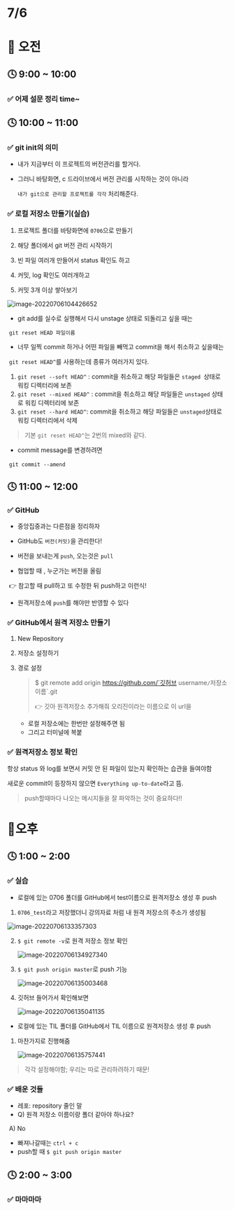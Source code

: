 # 7/6

# 🌇 오전

## 🕓 9:00 ~ 10:00

### ✅ 어제 설문 정리 time~



## 🕓 10:00 ~ 11:00

### ✅ git init의 의미

- 내가 지금부터 이 프로젝트의 버전관리를 할거다.

- 그러니 바탕화면, c 드라이브에서 버전 관리를 시작하는 것이 아니라

  `내가 git으로 관리할 프로젝트를 각각` 처리해준다.



### ✅ 로컬 저장소 만들기(실습)

1. 프로젝트 폴더를 바탕화면에 `0706`으로 만들기

2. 해당 폴더에서 git 버전 관리 시작하기
3.  빈 파일 여러개 만들어서 status 확인도 하고
4. 커밋, log 확인도 여러개하고
5. 커밋 3개 이상 쌓아보기

![image-20220706104426652](7.6_수업정리.assets/image-20220706104426652.png)

-  git add를 실수로 실행해서 다시 unstage 상태로 되돌리고 싶을 때는

​		`git reset HEAD 파일이름`



- 너무 일찍 commit 하거나 어떤 파일을 빼먹고 commit을 해서 취소하고 싶을때는

​		`git reset HEAD^`를  사용하는데 종류가 여러가지 있다.

1. `git reset --soft HEAD^` : commit을 취소하고 해당 파일들은 `staged `상태로 워킹 디렉터리에 보존
2. `git reset --mixed HEAD^` : commit을 취소하고 해당 파일들은 `unstaged` 상태로 워킹 디렉터리에 보존
3. `git reset --hard HEAD^`: commit을 취소하고 해당 파일들은 `unstaged`상태로 워킹 디렉터리에서 삭제

> 기본 `git reset HEAD^`는 2번의 mixed와 같다.



- commit message를 변경하려면

​		`git commit --amend`



## 🕓 11:00 ~ 12:00

### ✅ GitHub

- 중앙집중과는 다른점을 정리하자

- GitHub도 `버전(커밋)`을 관리한다!
- 버전을 보내는게 `push`, 오는것은 `pull`
- 협업할 때 , 누군가는 버전을 올림

​		👉 참고할 때 pull하고 또 수정한 뒤 push하고 이런식!

- 원격저장소에 `push`를 해야만 반영할 수 있다



### ✅ GitHub에서 원격 저장소 만들기

1. New Repository
2.  저장소 설정하기 

3. 경로 설정

   > $ git remote add origin https://github.com/`깃허브 username`/`저장소이름`.git
   >
   > 👉 깃아 원격저장소 추가해줘 오리진이라는 이름으로 이 url을

   - 로컬 저장소에는 한번만 설정해주면 됨
   - 그리고 터미널에 복붙



### ✅ 원격저장소 정보 확인











항상 status 와 log를 보면서 커밋 안 된 파일이 있는지 확인하는 습관을 들여야함

새로운 commit이 등장하지 않으면 `Everything up-to-date`라고 뜸.

> push할때마다 나오는 메시지들을 잘 파악하는 것이 중요하다!!







# 🌆오후

## 🕓 1:00 ~ 2:00

### ✅ 실습

-   로컬에 있는 0706 폴더를 GitHub에서 test이름으로 원격저장소 생성 후 push

  1. `0706_test`라고 저장했더니 강의자료 처럼 내 원격 저장소의 주소가 생성됨

  ![image-20220706133357303](7.6_수업정리.assets/image-20220706133357303.png)

  2. `$ git remote -v`로 원격 저장소 정보 확인

     ![image-20220706134927340](7.6_수업정리.assets/image-20220706134927340.png)

  3. `$ git push origin master`로 push 기능

     ![image-20220706135003468](7.6_수업정리.assets/image-20220706135003468.png)

  4. 깃허브 들어가서 확인해보면

     ![image-20220706135041135](7.6_수업정리.assets/image-20220706135041135.png)

     

-   로컬에 있는 TIL 폴더를 GitHub에서 TIL 이름으로 원격저장소 생성 후 push

  1. 마찬가지로 진행해줌

     ![image-20220706135757441](7.6_수업정리.assets/image-20220706135757441.png)

  > 각각 설정해야함; 우리는 따로 관리하려하기 때문!



### ✅ 배운 것들

- 레포: repository 줄인 말
- Q) 원격 저장소 이름이랑 폴더 같아야 하나요?

​		A) No

- 빠져나갈때는 `ctrl + c`
- push할 때 `$ git push origin master`



## 🕓 2:00 ~ 3:00

### ✅ 마마마마















